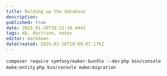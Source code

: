 ```yaml
---
title: Bulding up the database
description: 
published: true
date: 2025-01-28T10:22:10.444Z
tags: db, doctrine, notes
editor: markdown
dateCreated: 2025-01-28T10:09:07.176Z
---
```


`composer require symfony/maker-bundle --dev`
`php bin/console make:entity`
`php bin/console make:migration`
